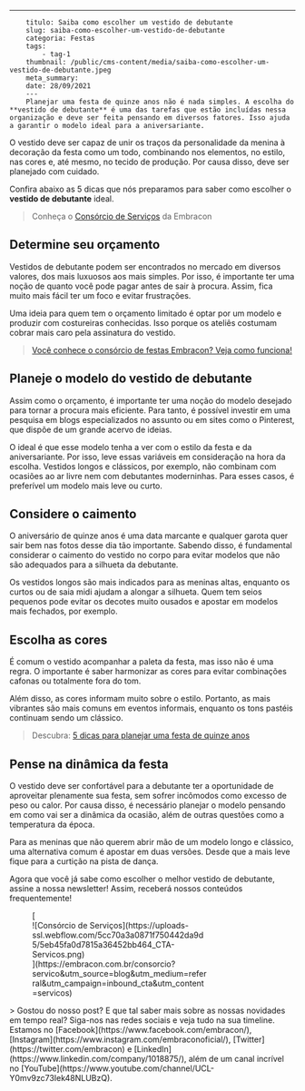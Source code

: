 ---
        titulo: Saiba como escolher um vestido de debutante
        slug: saiba-como-escolher-um-vestido-de-debutante
        categoria: Festas
        tags:
            - tag-1
        thumbnail: /public/cms-content/media/saiba-como-escolher-um-vestido-de-debutante.jpeg
        meta_summary: 
        date: 28/09/2021
        ---
        Planejar uma festa de quinze anos não é nada simples. A escolha do **vestido de debutante** é uma das tarefas que estão incluídas nessa organização e deve ser feita pensando em diversos fatores. Isso ajuda a garantir o modelo ideal para a aniversariante.

O vestido deve ser capaz de unir os traços da personalidade da menina à decoração da festa como um todo, combinando nos elementos, no estilo, nas cores e, até mesmo, no tecido de produção. Por causa disso, deve ser planejado com cuidado.

Confira abaixo as 5 dicas que nós preparamos para saber como escolher o **vestido de debutante** ideal.

> Conheça o [Consórcio de Serviços](https://www.embracon.com.br/blog/consorcio-de-servicos-tudo-o-que-voce-precisa-saber-sobre-o-assunto) da Embracon

Determine seu orçamento
-----------------------

Vestidos de debutante podem ser encontrados no mercado em diversos valores, dos mais luxuosos aos mais simples. Por isso, é importante ter uma noção de quanto você pode pagar antes de sair à procura. Assim, fica muito mais fácil ter um foco e evitar frustrações.

Uma ideia para quem tem o orçamento limitado é optar por um modelo e produzir com costureiras conhecidas. Isso porque os ateliês costumam cobrar mais caro pela assinatura do vestido.

> [Você conhece o consórcio de festas Embracon? Veja como funciona!](https://www.embracon.com.br/blog/voce-conhece-o-consorcio-de-festas-embracon-veja-como-funciona)

Planeje o modelo do vestido de debutante
----------------------------------------

Assim como o orçamento, é importante ter uma noção do modelo desejado para tornar a procura mais eficiente. Para tanto, é possível investir em uma pesquisa em blogs especializados no assunto ou em sites como o Pinterest, que dispõe de um grande acervo de ideias.

O ideal é que esse modelo tenha a ver com o estilo da festa e da aniversariante. Por isso, leve essas variáveis em consideração na hora da escolha. Vestidos longos e clássicos, por exemplo, não combinam com ocasiões ao ar livre nem com debutantes moderninhas. Para esses casos, é preferível um modelo mais leve ou curto.

Considere o caimento
--------------------

O aniversário de quinze anos é uma data marcante e qualquer garota quer sair bem nas fotos desse dia tão importante. Sabendo disso, é fundamental considerar o caimento do vestido no corpo para evitar modelos que não são adequados para a silhueta da debutante.

Os vestidos longos são mais indicados para as meninas altas, enquanto os curtos ou de saia midi ajudam a alongar a silhueta. Quem tem seios pequenos pode evitar os decotes muito ousados e apostar em modelos mais fechados, por exemplo.

Escolha as cores
----------------

É comum o vestido acompanhar a paleta da festa, mas isso não é uma regra. O importante é saber harmonizar as cores para evitar combinações cafonas ou totalmente fora do tom.

Além disso, as cores informam muito sobre o estilo. Portanto, as mais vibrantes são mais comuns em eventos informais, enquanto os tons pastéis continuam sendo um clássico.

> Descubra: [5 dicas para planejar uma festa de quinze anos](https://www.embracon.com.br/blog/5-dicas-para-planejar-uma-festa-de-quinze-anos)

Pense na dinâmica da festa
--------------------------

O vestido deve ser confortável para a debutante ter a oportunidade de aproveitar plenamente sua festa, sem sofrer incômodos como excesso de peso ou calor. Por causa disso, é necessário planejar o modelo pensando em como vai ser a dinâmica da ocasião, além de outras questões como a temperatura da época.

Para as meninas que não querem abrir mão de um modelo longo e clássico, uma alternativa comum é apostar em duas versões. Desde que a mais leve fique para a curtição na pista de dança.

Agora que você já sabe como escolher o melhor vestido de debutante, assine a nossa newsletter! Assim, receberá nossos conteúdos frequentemente!

<figure class="w-richtext-figure-type-image w-richtext-align-center" style="max-width:310px">[<div>![Consórcio de Serviços](https://uploads-ssl.webflow.com/5cc70a3a0871f750442da9d5/5eb45fa0d7815a36452bb464_CTA-Servicos.png)</div>](https://embracon.com.br/consorcio?servico&utm_source=blog&utm_medium=referral&utm_campaign=inbound_cta&utm_content=servicos)</figure>> Gostou do nosso post? E que tal saber mais sobre as nossas novidades em tempo real? Siga-nos nas redes sociais e veja tudo na sua timeline. Estamos no [Facebook](https://www.facebook.com/embracon/), [Instagram](https://www.instagram.com/embraconoficial/), [Twitter](https://twitter.com/embracon) e [LinkedIn](https://www.linkedin.com/company/1018875/), além de um canal incrível no [YouTube](https://www.youtube.com/channel/UCL-Y0mv9zc73Iek48NLUBzQ).
        